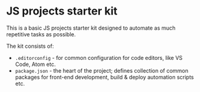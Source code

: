 # JS projects starter kit

This is a basic JS projects starter kit designed to automate as much repetitive tasks as possible.

The kit consists of:

* `.editorconfig` - for common configuration for code editors, like VS Code, Atom etc.
* `package.json` - the heart of the project; defines collection of common packages for front-end development, build & deploy automation scripts etc.

